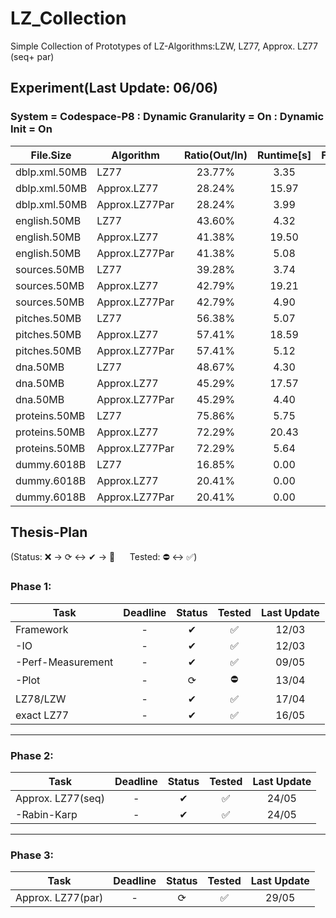 # LZ_Collection

Simple Collection of Prototypes of LZ-Algorithms:LZW, LZ77, Approx. LZ77 (seq+ par)

## Experiment(Last Update: 06/06)

### System = Codespace-P8 : Dynamic Granularity = On : Dynamic Init = On

|File.Size|Algorithm|Ratio(Out/In)|Runtime[s]|Factors(#/In)|Memory([Byte]/In)|
|---------------|---------------|:---------------:|:---------------:|:---------------:|:------------:|
|dblp.xml.50MB|LZ77|23.77%|3.35|4.64%|20.00|
|dblp.xml.50MB|Approx.LZ77|28.24%|15.97|7.69%|4.16|
|dblp.xml.50MB|Approx.LZ77Par|28.24%|3.99|7.69%|3.87|
|english.50MB|LZ77|43.60%|4.32|7.63%|20.00|
|english.50MB|Approx.LZ77|41.38%|19.50|10.77%|6.80|
|english.50MB|Approx.LZ77Par|41.38%|5.08|10.77%|7.75|
|sources.50MB|LZ77|39.28%|3.74|7.75%|20.00|
|sources.50MB|Approx.LZ77|42.79%|19.21|11.89%|7.68|
|sources.50MB|Approx.LZ77Par|42.79%|4.90|11.89%|7.24|
|pitches.50MB|LZ77|56.38%|5.07|27.06%|20.00|
|pitches.50MB|Approx.LZ77|57.41%|18.59|19.62%|10.60|
|pitches.50MB|Approx.LZ77Par|57.41%|5.12|19.62%|11.10|
|dna.50MB|LZ77|48.67%|4.30|7.35%|20.00|
|dna.50MB|Approx.LZ77|45.29%|17.57|11.32%|9.70|
|dna.50MB|Approx.LZ77Par|45.29%|4.40|11.32%|9.27|
|proteins.50MB|LZ77|75.86%|5.75|26.11%|20.00|
|proteins.50MB|Approx.LZ77|72.29%|20.43|18.36%|19.38|
|proteins.50MB|Approx.LZ77Par|72.29%|5.64|18.36%|17.46|
|dummy.6018B|LZ77|16.85%|0.00|9.70%|20.00|
|dummy.6018B|Approx.LZ77|20.41%|0.00|11.05%|6.64|
|dummy.6018B|Approx.LZ77Par|20.41%|0.00|11.05%|6.63|

## Thesis-Plan

(Status: ❌ &rarr; ⟳ &harr; ✔ &rarr; 🌟 &nbsp;&nbsp;&nbsp;&nbsp; Tested: ⛔ &harr; ✅)


### Phase 1:
|Task               |Deadline   |Status  |Tested     |Last Update|
|-------------------|:---------:|:------:|:---------:|:---------:|
|Framework          |-          |✔       |✅          |12/03      |
| -IO               |-          |✔       |✅          |12/03      |
| -Perf-Measurement |-          |✔       |✅          |09/05      |
| -Plot             |-          |⟳       |⛔          |13/04      |
|LZ78/LZW           |-          |✔       |✅          |17/04      |
|exact LZ77         |-          |✔       |✅          |16/05      |

---
### Phase 2:
|Task               |Deadline   |Status  |Tested     |Last Update|
|-------------------|:---------:|:------:|:---------:|:---------:|
|Approx. LZ77(seq)  |-          |✔       |✅          |24/05      |
| -Rabin-Karp       |-          |✔       |✅          |24/05      |

---
### Phase 3:
|Task               |Deadline   |Status  |Tested     |Last Update|
|-------------------|:---------:|:------:|:---------:|:---------:|
|Approx. LZ77(par)  |-          |⟳       |✅          |29/05      |


